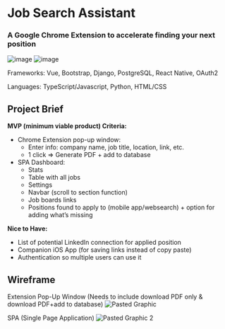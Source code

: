 # Job Search Assistant
### A Google Chrome Extension to accelerate finding your next position
![image]({https://img.shields.io/badge/Bootstrap-563D7C?style=for-the-badge&logo=bootstrap&logoColor=white}) ![image]({https://img.shields.io/badge/Bootstrap-563D7C?style=for-the-badge&logo=bootstrap&logoColor=white})

Frameworks: Vue, Bootstrap, Django, PostgreSQL, React Native, OAuth2

Languages: TypeScript/Javascript, Python, HTML/CSS

## Project Brief
__MVP (minimum viable product) Criteria:__
- Chrome Extension pop-up window:
  - Enter info: company name, job title, location, link, etc.
  - 1 click => Generate PDF + add to database
- SPA Dashboard:
    - Stats
    - Table with all jobs
    - Settings
    - Navbar (scroll to section function)
    - Job boards links
    - Positions found to apply to (mobile app/websearch) + option for adding what’s missing

__Nice to Have:__
- List of potential LinkedIn connection for applied position
- Companion iOS App (for saving links instead of copy paste)
- Authentication so multiple users can use it


## Wireframe
Extension Pop-Up Window
(Needs to include download PDF only & download PDF+add to database)
![Pasted Graphic](https://github.com/FuentesNina/job-search-assistant/assets/117607771/01a17e2b-a542-4788-9add-a6ad026d839f)

SPA (Single Page Application)
![Pasted Graphic 2](https://github.com/FuentesNina/job-search-assistant/assets/117607771/85669526-78d8-4182-bbd4-709da2e44986)
